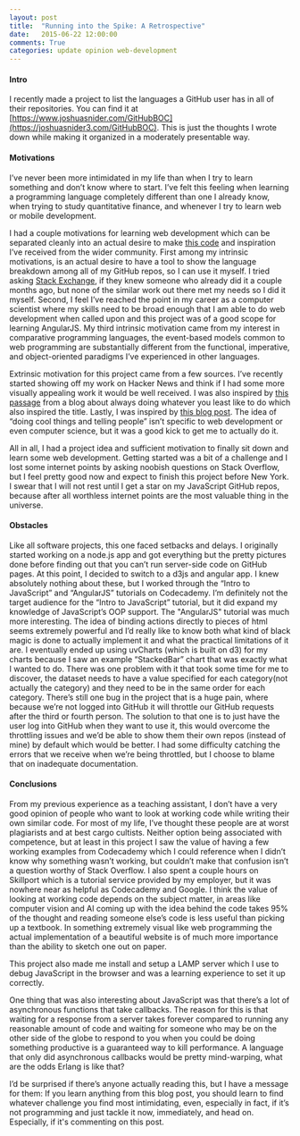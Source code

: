 ```yaml
---
layout: post
title:  "Running into the Spike: A Retrospective"
date:   2015-06-22 12:00:00
comments: True
categories: update opinion web-development
---
```


#### Intro

I recently made a project to list the languages a GitHub user has in
all of their repositories. You can find it at
[https://www.joshuasnider.com/GitHubBOC](https://joshuasnider3.com/GitHubBOC).
This is just the thoughts I wrote down while making it organized in
a moderately presentable way. 

#### Motivations

I’ve never been more intimidated in my life than when I try to learn
something and don’t know where to start. I’ve felt this feeling when
learning a programming language completely different than one I already
know, when trying to study quantitative finance, and whenever I try to
learn web or mobile development.

I had a couple motivations for learning web development which can be
separated cleanly into an actual desire to make
[this code](https://joshuasnider.com/GitHubBOC) and inspiration
I’ve received from the wider community. First among my intrinsic
motivations, is an actual desire to have a tool to show the language breakdown
among all of my GitHub repos, so I can use it myself. I tried asking
[Stack Exchange](http://webapps.stackexchange.com/q/75027/),
if they knew someone who already did it a couple months ago, but none of
the similar work out there met my needs so I did it myself. Second, I
feel I’ve reached the point in my career as a computer scientist where my
skills need to be broad enough that I am able to do web development when
called upon and this project was of a good scope for learning AngularJS.
My third intrinsic motivation came from my interest in comparative
programming languages, the event-based models common to web programming are
substantially different from the functional, imperative, and object-oriented
paradigms I’ve experienced in other languages.

Extrinsic motivation for this project came from a few sources. I’ve
recently started showing off my work on Hacker News and think if I had
some more visually appealing work it would be well received. I was also
inspired by [this passage](http://genius.com/4126913/Genius-the-genius-isms/Run-into-the-spike)
from a blog about always doing whatever you least like to do which also
inspired the title. Lastly, I was inspired by [this blog post](http://carl.flax.ie/dothingstellpeople.html).
The idea of “doing cool things and telling people” isn’t specific to
web development or even computer science, but it was a good kick to get
me to actually do it.

All in all, I had a project idea and sufficient motivation to finally sit
down and learn some web development. Getting started was a bit of a
challenge and I lost some internet points by asking noobish questions
on Stack Overflow, but I feel pretty good now and expect to finish this
project before New York. I swear that I will not rest until I get a star
on my JavaScript GitHub repos, because after all worthless internet points
are the most valuable thing in the universe.

#### Obstacles

Like all software projects, this one faced setbacks and delays. I
originally started working on a node.js app and got everything but the
pretty pictures done before finding out that you can’t run server-side
code on GitHub pages. At this point, I decided to switch to a d3js and
angular app. I knew absolutely nothing about these, but I worked through
the “Intro to JavaScript” and “AngularJS” tutorials on Codecademy. I’m
definitely not the target audience for the “Intro to JavaScript” tutorial,
but it did expand my knowledge of JavaScript’s OOP support. The "AngularJS"
tutorial was much more interesting. The idea of binding actions directly to
pieces of html seems extremely powerful and I’d really like to know both
what kind of black magic is done to actually implement it and what the
practical limitations of it are. I eventually ended up using uvCharts
(which is built on d3) for my charts because I saw an example “StackedBar”
chart that was exactly what I wanted to do. There was one problem with it
that took some time for me to discover, the dataset needs to have a value
specified for each category(not actually the category) and they need to be
in the same order for each category. There’s still one bug in the project
that is a huge pain, where because we’re not logged into GitHub it will
throttle our GitHub requests after the third or fourth person. The solution
to that one is to just have the user log into GitHub when they want to use
it, this would overcome the throttling issues and we’d be able to show them
their own repos (instead of mine) by default which would be better. I had
some difficulty catching the errors that we receive when we’re being
throttled, but I choose to blame that on inadequate documentation.

#### Conclusions

From my previous experience as a teaching assistant, I don’t have a very
good opinion of people who want to look at working code while writing their
own similar code. For most of my life, I’ve thought these people are at
worst plagiarists and at best cargo cultists. Neither option being
associated with competence, but at least in this project I saw the value
of having a few working examples from Codecademy which I could reference
when I didn’t know why something wasn’t working, but couldn’t make that
confusion isn’t a question worthy of Stack Overflow. I also spent a couple
hours on Skillport which is a tutorial service provided by my employer,
but it was nowhere near as helpful as Codecademy and Google. I think the
value of looking at working code depends on the subject matter, in areas
like computer vision and AI coming up with the idea behind the code takes
95% of the thought and reading someone else’s code is less useful than
picking up a textbook. In something extremely visual like web programming
the actual implementation of a beautiful website is of much more importance
than the ability to sketch one out on paper.

This project also made me install and setup a LAMP server which I use to
debug JavaScript in the browser and was a learning experience to set it up
correctly.

One thing that was also interesting about JavaScript was that there’s a
lot of asynchronous functions that take callbacks. The reason for this is
that waiting for a response from a server takes forever compared to running
any reasonable amount of code and waiting for someone who may be on the
other side of the globe to respond to you when you could be doing something
productive is a guaranteed way to kill performance. A language that only
did asynchronous callbacks would be pretty mind-warping, what are the odds
Erlang is like that?

I’d be surprised if there’s anyone actually reading this, but I have a
message for them: If you learn anything from this blog post, you should
learn to find whatever challenge you find most intimidating, even,
especially in fact, if it’s not programming and just tackle it now,
immediately, and head on. Especially, if it's commenting on this post.
